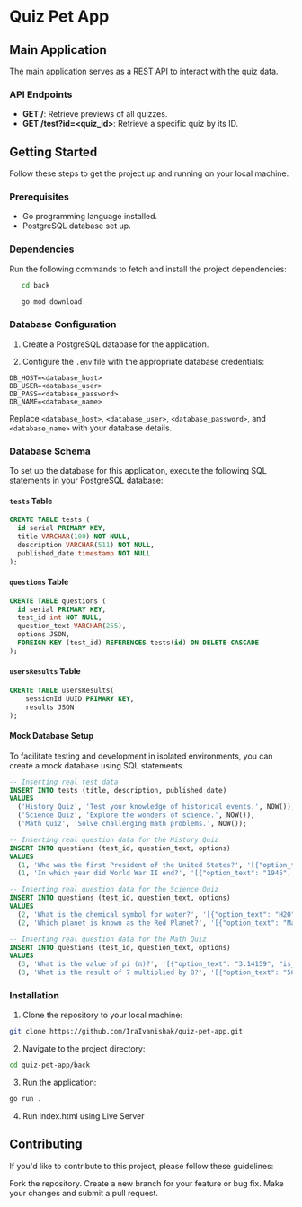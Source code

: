 # Quiz Pet App

## Main Application

The main application serves as a REST API to interact with the quiz data.

### API Endpoints

- **GET /**: Retrieve previews of all quizzes.
- **GET /test?id=<quiz_id>**: Retrieve a specific quiz by its ID.

## Getting Started

Follow these steps to get the project up and running on your local machine.

### Prerequisites

- Go programming language installed.
- PostgreSQL database set up.
  
### Dependencies

Run the following commands to fetch and install the project dependencies:
```bash
   cd back
```
```bash
   go mod download
```
### Database Configuration

1. Create a PostgreSQL database for the application.

2. Configure the `.env` file with the appropriate database credentials:
```
DB_HOST=<database_host>
DB_USER=<database_user>
DB_PASS=<database_password>
DB_NAME=<database_name>
```
Replace `<database_host>`, `<database_user>`, `<database_password>`, and `<database_name>` with your database details.

### Database Schema

To set up the database for this application, execute the following SQL statements in your PostgreSQL database:

#### `tests` Table

```sql
CREATE TABLE tests (
  id serial PRIMARY KEY,
  title VARCHAR(100) NOT NULL,
  description VARCHAR(511) NOT NULL,
  published_date timestamp NOT NULL
);
```
#### `questions` Table

```sql
CREATE TABLE questions (
  id serial PRIMARY KEY,
  test_id int NOT NULL,
  question_text VARCHAR(255),
  options JSON,
  FOREIGN KEY (test_id) REFERENCES tests(id) ON DELETE CASCADE
);
```
#### `usersResults` Table

```sql
CREATE TABLE usersResults(
    sessionId UUID PRIMARY KEY,
    results JSON
);
```
#### Mock Database Setup 

To facilitate testing and development in isolated environments, you can create a mock database using SQL statements.
```sql
-- Inserting real test data
INSERT INTO tests (title, description, published_date)
VALUES
  ('History Quiz', 'Test your knowledge of historical events.', NOW()),
  ('Science Quiz', 'Explore the wonders of science.', NOW()),
  ('Math Quiz', 'Solve challenging math problems.', NOW());

-- Inserting real question data for the History Quiz
INSERT INTO questions (test_id, question_text, options)
VALUES
  (1, 'Who was the first President of the United States?', '[{"option_text": "George Washington", "is_correct": true}, {"option_text": "Thomas Jefferson", "is_correct": false}, {"option_text": "Abraham Lincoln", "is_correct": false}]'),
  (1, 'In which year did World War II end?', '[{"option_text": "1945", "is_correct": true}, {"option_text": "1918", "is_correct": false}, {"option_text": "1955", "is_correct": false}]');

-- Inserting real question data for the Science Quiz
INSERT INTO questions (test_id, question_text, options)
VALUES
  (2, 'What is the chemical symbol for water?', '[{"option_text": "H2O", "is_correct": true}, {"option_text": "CO2", "is_correct": false}, {"option_text": "O2", "is_correct": false}]'),
  (2, 'Which planet is known as the Red Planet?', '[{"option_text": "Mars", "is_correct": true}, {"option_text": "Venus", "is_correct": false}, {"option_text": "Jupiter", "is_correct": false}]');

-- Inserting real question data for the Math Quiz
INSERT INTO questions (test_id, question_text, options)
VALUES
  (3, 'What is the value of pi (π)?', '[{"option_text": "3.14159", "is_correct": true}, {"option_text": "2.71828", "is_correct": false}, {"option_text": "1.61803", "is_correct": false}]'),
  (3, 'What is the result of 7 multiplied by 8?', '[{"option_text": "56", "is_correct": true}, {"option_text": "64", "is_correct": false}, {"option_text": "42", "is_correct": false}]');
```
### Installation

1. Clone the repository to your local machine:

```bash
git clone https://github.com/IraIvanishak/quiz-pet-app.git
```
2. Navigate to the project directory:
```bash
cd quiz-pet-app/back
```
3. Run the application:
```bash
go run .
```
4. Run index.html using Live Server

## Contributing
If you'd like to contribute to this project, please follow these guidelines:

Fork the repository.
Create a new branch for your feature or bug fix.
Make your changes and submit a pull request.
